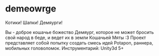 # demeowrge
Котики! Шапки! Демяурги!

Вы - доброе кошачье божество Демяург, которое не может бросить свой народ в беде, и ведет их в земли Кошачьей Мяты :3
Проект представляет собой попытку создать смесь идей Potapon, раннера, мобильных головоломок. Инструментарий: Unity3d 5+
